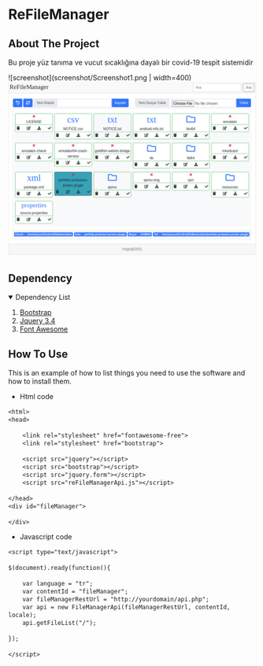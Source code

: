
# ReFileManager

## About The Project

Bu proje yüz tanıma ve vucut sıcaklığına dayalı bir covid-19 tespit sistemidir


![screenshot](screenshot/Screenshot1.png | width=400)
![screenshot](screenshot/Screenshot.png)

## Dependency

<details open="open">
  <summary> Dependency List </summary>
  <ol>
    <li>
      <a href="https://getbootstrap.com/docs/4.0/getting-started/introduction/">Bootstrap</a>
    </li>
    <li>
      <a href="https://jquery.com/download/">Jquery 3.4</a>
    </li>
    <li><a href="https://fontawesome.com/">Font Awesome</a></li>
  </ol>
</details>


## How To Use

This is an example of how to list things you need to use the software and how to install them.
    
* Html code
```
<html>
<head>

    <link rel="stylesheet" href="fontawesome-free">
    <link rel="stylesheet" href="bootstrap">
    
    <script src="jquery"></script>
    <script src="bootstrap"></script>
    <script src="jquery.form"></script>
    <script src="reFileManagerApi.js"></script>
    
</head>
<div id="fileManager">
    
</div>

```

* Javascript code
```
<script type="text/javascript">

$(document).ready(function(){

    var language = "tr";
    var contentId = "fileManager";
    var fileManagerRestUrl = "http://yourdomain/api.php";
    var api = new FileManagerApi(fileManagerRestUrl, contentId, locale);
    api.getFileList("/");
    
});
    
</script>

```